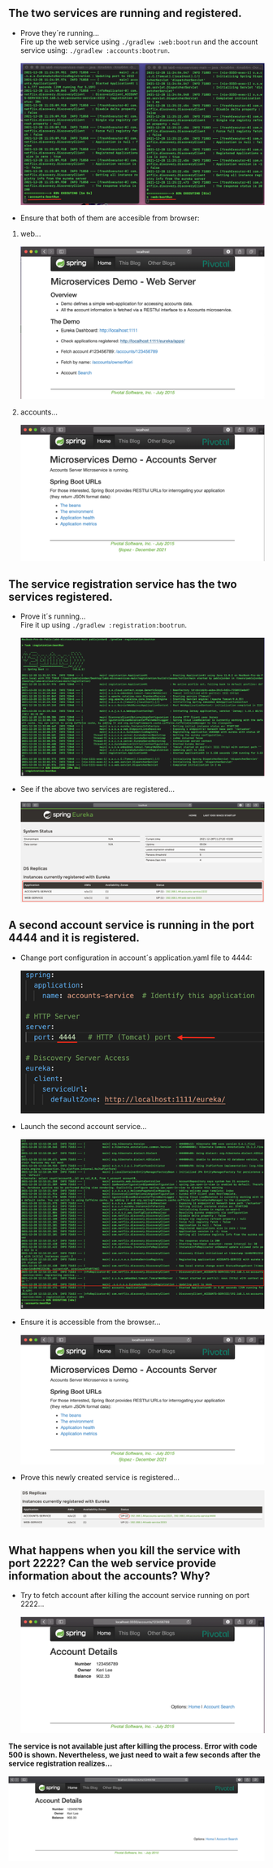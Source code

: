 ## The two services are running and registered.
* Prove they´re running...
<br/> Fire up the web service using `./gradlew :web:bootrun` and the account service using: `./gradlew :accounts:bootrun`.
<br/> <br/> ![alt text](https://github.com/pabloJordan24/lab6-microservices/blob/test/PrimaryGoal/tarea1.png)


* Ensure that both of them are accesible from browser:
1. web...
<br/> <br/> ![alt text](https://github.com/pabloJordan24/lab6-microservices/blob/test/PrimaryGoal/3333.png)

2. accounts...
<br/> <br/> ![alt text](https://github.com/pabloJordan24/lab6-microservices/blob/test/PrimaryGoal/2222.png)


## The service registration service has the two services registered.
* Prove it´s running...
<br/> Fire it up using `./gradlew :registration:bootrun`.
<br/> <br/> ![alt text](https://github.com/pabloJordan24/lab6-microservices/blob/test/PrimaryGoal/t2.png)

* See if the above two services are registered...
<br/> <br/> ![alt text](https://github.com/pabloJordan24/lab6-microservices/blob/test/PrimaryGoal/tarea2.1.png)

## A second account service is running in the port 4444 and it is registered.
* Change port configuration in account´s application.yaml file to 4444:
<br/> <br/> ![alt text](https://github.com/pabloJordan24/lab6-microservices/blob/test/PrimaryGoal/port.png)

* Launch the second account service...
<br/> <br/> ![alt text](https://github.com/pabloJordan24/lab6-microservices/blob/test/PrimaryGoal/launch.png)

* Ensure it is accessible from the browser...
<br/> <br/> ![alt text](https://github.com/pabloJordan24/lab6-microservices/blob/test/PrimaryGoal/browser4444.png)

* Prove this newly created service is registered...
<br/> <br/> ![alt text](https://github.com/pabloJordan24/lab6-microservices/blob/test/PrimaryGoal/twoServices.png)

## What happens when you kill the service with port 2222? Can the web service provide information about the accounts? Why?
* Try to fetch account after killing the account service running on port 2222...
<br/> <br/> ![alt text](https://github.com/pabloJordan24/lab6-microservices/blob/test/PrimaryGoal/fetchaccDspsKill.png)

**The service is not available just after killing the process. Error with code 500 is shown. Nevertheless, we just need to wait a few seconds after the service registration realizes...**
<br/> <br/> ![alt text](https://github.com/pabloJordan24/lab6-microservices/blob/test/PrimaryGoal/fetchEsperandoTiempo.png)


